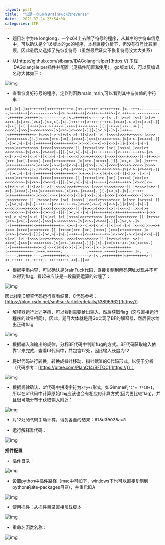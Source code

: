 ```yaml
---
layout: post
title:  "记录一次Go与BrainFuck的reverse"
date:   2021-07-24 23:54:00
categories: CTF
---
```


- 题目名字为re longlong，一个x64上去除了符号的程序，从其中的字符串信息中，可以确认是个1.6版本的go的程序，本想直接分析下，但没有符号比较麻烦，因此最后又选择了先恢复符号（虽然最后证实不恢复符号没太大关系）

- 从[https://github.com/sibears/IDAGolangHelper](https://) 下载IDAGolangHelper插件并配置（见插件配置和使用），go版本1.6，可以反编译名称大体如下：

![img](/public/src/20210725/1.png)

- 查看恢复好符号的程序，定位到函数main_main,可以看到其中有价值的字符串：

```
>>[-]>[-]<>+++++++[<++++++++++>-]<+.>+++++[<+++++++>-]<-.++++..--------.>+++++++[<---------->-]<+.>+++++++[<++++++++++>-]<.++++++.-----------.++++++.>+++++[<--------->-]<.>+++++[<----->-]<-.[-]><>[-]<<[-]>[>+<<+>-]>[<+>-]<><[-]><,>[-]>[-]++++++[<+++++++++>-]<><<[->-<]+>[<->[-]]<[>>[-]>[-]<<<<[>>>+>+<<<<-]>>>>[<<<<+>>>>-][-]+><<>[<+>-]<>[-]<<<<[-]>>>[>+<<<<+>>>-]>[<+>-]<><<<[-]][-]><,>[-]>[-]+++++[<+++++++++++>-]<><<[->-<]+>[<->[-]]<[>>[-]>[-]<<<<[>>>+>+<<<<-]>>>>[<<<<+>>>>-][-]+><<>[<+>-]<>[-]<<<<[-]>>>[>+<<<<+>>>-]>[<+>-]<><<<[-]][-]><,>[-]>[-]+++++++[<++++++++>-]<><<[->-<]+>[<->[-]]<[>>[-]>[-]<<<<[>>>+>+<<<<-]>>>>[<<<<+>>>>-][-]+><<>[<+>-]<>[-]<<<<[-]>>>[>+<<<<+>>>-]>[<+>-]<><<<[-]][-]><,>[-]>[-]++++++++++[<++++++++++>-]<><<[->-<]+>[<->[-]]<[>>[-]>[-]<<<<[>>>+>+<<<<-]>>>>[<<<<+>>>>-][-]+><<>[<+>-]<>[-]<<<<[-]>>>[>+<<<<+>>>-]>[<+>-]<><<<[-]][-]><,>[-]>[-]+++++[<++++++++++>-]<+><<[->-<]+>[<->[-]]<[>>[-]>[-]<<<<[>>>+>+<<<<-]>>>>[<<<<+>>>>-][-]+><<>[<+>-]<>[-]<<<<[-]>>>[>+<<<<+>>>-]>[<+>-]<><<<[-]][-]><,>[-]>[-]+++++++[<++++++++>-]<+><<[->-<]+>[<->[-]]<[>>[-]>[-]<<<<[>>>+>+<<<<-]>>>>[<<<<+>>>>-][-]+><<>[<+>-]<>[-]<<<<[-]>>>[>+<<<<+>>>-]>[<+>-]<><<<[-]][-]><,>[-]>[-]++++++[<++++++++>-]<><<[->-<]+>[<->[-]]<[>>[-]>[-]<<<<[>>>+>+<<<<-]>>>>[<<<<+>>>>-][-]+><<>[<+>-]<>[-]<<<<[-]>>>[>+<<<<+>>>-]>[<+>-]<><<<[-]][-]><,>[-]>[-]+++++[<++++++++++>-]<><<[->-<]+>[<->[-]]<[>>[-]>[-]<<<<[>>>+>+<<<<-]>>>>[<<<<+>>>>-][-]+><<>[<+>-]<>[-]<<<<[-]>>>[>+<<<<+>>>-]>[<+>-]<><<<[-]][-]><,>[-]>[-]+++++++[<++++++++>-]<><<[->-<]+>[<->[-]]<[>>[-]>[-]<<<<[>>>+>+<<<<-]>>>>[<<<<+>>>>-][-]+><<>[<+>-]<>[-]<<<<[-]>>>[>+<<<<+>>>-]>[<+>-]<><<<[-]][-]><,>[-]>[-]++++++++[<++++++++++++>-]<+><<[->-<]+>[<->[-]]<[>>[-]>[-]<<<<[>>>+>+<<<<-]>>>>[<<<<+>>>>-][-]+><<>[<+>-]<>[-]<<<<[-]>>>[>+<<<<+>>>-]>[<+>-]<><<<[-]][-]><,>[-]>[-]+++++++++[<+++++++++++>-]<><<[->-<]+>[<->[-]]<[>>[-]>[-]<<<<[>>>+>+<<<<-]>>>>[<<<<+>>>>-][-]+><<>[<+>-]<>[-]<<<<[-]>>>[>+<<<<+>>>-]>[<+>-]<><<<[-]][-]><,>[-]>[-]++++++[<+++++++++>-]<-><<[->-<]+>[<->[-]]<[>>[-]>[-]<<<<[>>>+>+<<<<-]>>>>[<<<<+>>>>-][-]+><<>[<+>-]<>[-]<<<<[-]>>>[>+<<<<+>>>-]>[<+>-]<><<<[-]][-]>[-]<<[>+>+<<-]>>[<<+>>-][-]++++++++++++><<[->-<]+>[<->[-]]<[>>[-]>[-]<>++++++++++[<++++++++++>-]<++.++++++.-----------.++++++.>++++[<+++++>-]<.--.----------.++++++.---.>+++++++++[<--------->-]<-.>++++++++[<+++++++++>-]<+.+++++.++.+++++.-.+++++++++.<<[-]]<<
```

- 根据字串内容，可以确认是BrainFuck代码，直接复制到解码网址发现并不可以得到flag，看起来应该是一段需要运算的过程了：

![img](/public/src/20210725/2.png)

因此找到C解释代码运行查看结果，C代码参考：[https://blog.csdn.net/sm9sun/article/details/53896962](https://)

- 解释器运行上述字串，可以看到需要给出输入，然后获取flag（这与直接运行程序的效果相同），因此，题目大体就是用Go实现了BF的解释器，然后要求给出正确flag

![img](/public/src/20210725/3.png)

- 根据输入和输出的规律，分析BF代码中判断flag的方式。BF代码获取输入依靠‘，’来完成，查看bf代码中，共包含12处，因此输入长度为12

- 将bf代码进行转换，转换成指针移动、指针赋值的C代码形式，以便于分析（代码参考：[https://gitee.com/PlanC14/BFTOC](https://)）：

![img](/public/src/20210725/4.png)

- 根据规律确认，bf代码中拼凑字符为`x*y+z`形式，如Gimme的`‘G’= 7*10+1`，所以在bf代码中计算原始flag应该也会有相应的计算方式(因为要比较flag)，并且很可能分布于获取输入附近：

![img](/public/src/20210725/5.png)

- 对12处的代码手动计算，得到各自的结果：678d39028ac5

- 运行解释器代码：

![img](/public/src/20210725/6.png)

**插件配置**

- 插件目录：

![img](/public/src/20210725/7.png)

- 设置python中插件路径（mac中可如下，windows下也可以直接复制到python的site-packages目录），并重启IDA

![img](/public/src/20210725/8.png)

- 使用插件：从插件目录直接加载脚本

![img](/public/src/20210725/10.png)

- 重命名函数名称：

![img](/public/src/20210725/9.png)
  